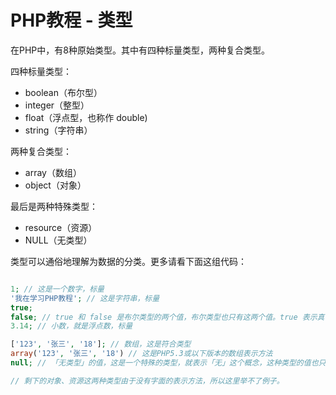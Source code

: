 # PHP教程 - 类型
在PHP中，有8种原始类型。其中有四种标量类型，两种复合类型。

四种标量类型：
* boolean（布尔型）
* integer（整型）
* float（浮点型，也称作 double)
* string（字符串）

两种复合类型：
* array（数组）
* object（对象）

最后是两种特殊类型：
* resource（资源）
* NULL（无类型）

类型可以通俗地理解为数据的分类。更多请看下面这组代码：
```php

1; // 这是一个数字，标量
'我在学习PHP教程'; // 这是字符串，标量
true;
false; // true 和 false 是布尔类型的两个值，布尔类型也只有这两个值。true 表示真，false 表示假
3.14; // 小数，就是浮点数，标量

['123', '张三', '18']; // 数组，这是符合类型
array('123', '张三', '18') // 这是PHP5.3或以下版本的数组表示方法
null; // 「无类型」的值，这是一个特殊的类型，就表示「无」这个概念，这种类型的值也只有 「null」

// 剩下的对象、资源这两种类型由于没有字面的表示方法，所以这里举不了例子。
```